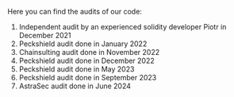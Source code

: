 Here you can find the audits of our code:
1) Independent audit by an experienced solidity developer Piotr in December 2021
2) Peckshield audit done in January 2022
3) Chainsulting audit done in November 2022
4) Peckshield audit done in December 2022
5) Peckshield audit done in May 2023
6) Peckshield audit done in September 2023
7) AstraSec audit done in June 2024
